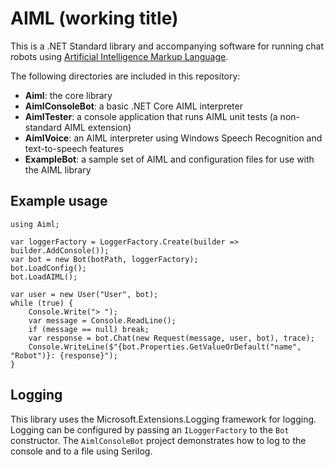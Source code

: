 # AIML (working title)

This is a .NET Standard library and accompanying software for running chat robots using [Artificial Intelligence Markup Language](http://www.aiml.foundation/).

The following directories are included in this repository:

* **Aiml**: the core library
* **AimlConsoleBot**: a basic .NET Core AIML interpreter
* **AimlTester**: a console application that runs AIML unit tests (a non-standard AIML extension)
* **AimlVoice**: an AIML interpreter using Windows Speech Recognition and text-to-speech features
* **ExampleBot**: a sample set of AIML and configuration files for use with the AIML library

## Example usage

```Csharp
using Aiml;

var loggerFactory = LoggerFactory.Create(builder => builder.AddConsole());
var bot = new Bot(botPath, loggerFactory);
bot.LoadConfig();
bot.LoadAIML();

var user = new User("User", bot);
while (true) {
	Console.Write("> ");
	var message = Console.ReadLine();
	if (message == null) break;
	var response = bot.Chat(new Request(message, user, bot), trace);
	Console.WriteLine($"{bot.Properties.GetValueOrDefault("name", "Robot")}: {response}");
}
```

## Logging

This library uses the Microsoft.Extensions.Logging framework for logging. Logging can be configured by passing an `ILoggerFactory` to the `Bot` constructor. The `AimlConsoleBot` project demonstrates how to log to the console and to a file using Serilog.
